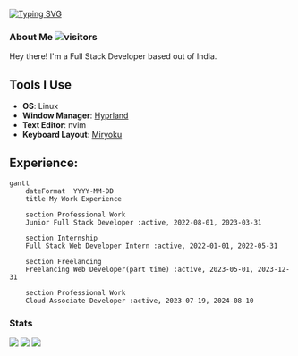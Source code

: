 <a href="https://git.io/typing-svg"><img src="https://readme-typing-svg.herokuapp.com?font=Quicksand&duration=3000&pause=1000&color=517EFF&width=435&lines=Hi!+all;I'm+Althaf;A+full+stack+developer+based+out+of+India;who's+also+a+Linux+and+open+source+enthusiast;I+also+like+ergonomic+keyboards+%3A)" alt="Typing SVG" /></a>

### About Me ![visitors](https://visitor-badge.laobi.icu/badge?page_id=Ultrahalf)

Hey there! I'm a Full Stack Developer based out of India.

## Tools I Use

- **OS**: Linux 
- **Window Manager**: [Hyprland](https://hyprland.org/)
- **Text Editor**: nvim 
- **Keyboard Layout**: [Miryoku](https://github.com/manna-harbour/miryoku) 

## Experience:

```mermaid
gantt
    dateFormat  YYYY-MM-DD
    title My Work Experience

    section Professional Work
    Junior Full Stack Developer :active, 2022-08-01, 2023-03-31

    section Internship
    Full Stack Web Developer Intern :active, 2022-01-01, 2022-05-31

    section Freelancing
    Freelancing Web Developer(part time) :active, 2023-05-01, 2023-12-31

    section Professional Work
    Cloud Associate Developer :active, 2023-07-19, 2024-08-10
```

### Stats
![](http://github-profile-summary-cards.vercel.app/api/cards/stats?username=Ultrahalf&theme=github_dark)
![](http://github-profile-summary-cards.vercel.app/api/cards/repos-per-language?username=Ultrahalf&theme=github_dark)
![](http://github-profile-summary-cards.vercel.app/api/cards/profile-details?username=Ultrahalf&theme=github_dark)

<!--[![GitHub Streak](https://github-readme-streak-stats.herokuapp.com?user=Ultrahalf&theme=github-dark-blue)](https://git.io/streak-stats)-->

